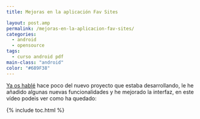 ```yaml
---
title: Mejoras en la aplicación Fav Sites

layout: post.amp
permalink: /mejoras-en-la-aplicacion-fav-sites/
categories:
  - android
  - opensource
tags:
  - curso android pdf
main-class: "android"
color: "#689F38"
---
```



[Ya os hablé][1] hace poco del nuevo proyecto que estaba desarrollando, le he añadido algunas nuevas funcionalidades y he mejorado la interfaz, en este vídeo podeis ver como ha quedado:

<p >
</p>



 [1]: /estoy-trabajando-en-una-aplicacion

{% include toc.html %}
